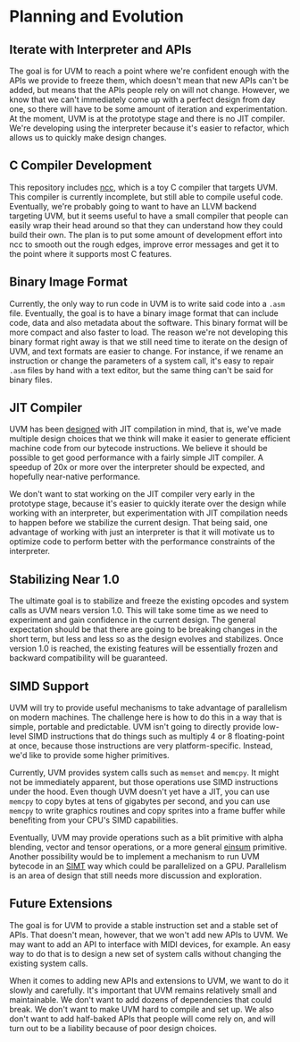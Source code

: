 # Planning and Evolution

## Iterate with Interpreter and APIs

The goal is for UVM to reach a point where we're confident enough with the APIs
we provide to freeze them, which doesn't mean that new APIs can't be added, but
means that the APIs people rely on will not change. However, we know that we can't
immediately come up with a perfect design from day one, so there will have to be
some amount of iteration and experimentation.
At the moment, UVM is at the prototype stage and there is no JIT compiler. We're
developing using the interpreter
because it's easier to refactor, which allows us to quickly make design changes.

## C Compiler Development

This repository includes [ncc](/ncc/README.md), which is a toy C compiler that targets UVM.
This compiler is currently incomplete, but still able to compile useful code.
Eventually, we're probably going to want to have an LLVM backend targeting UVM,
but it seems useful to have a small compiler that people can easily wrap their
head around so that they can understand how they could build their own.
The plan is to put some amount of development effort into ncc to smooth out
the rough edges, improve error messages and get it to the point where it
supports most C features.

## Binary Image Format

Currently, the only way to run code in UVM is to write said code into a
`.asm` file. Eventually, the goal is to have a binary image format that
can include code, data and also metadata about the software. This binary
format will be more compact and also faster to load. The reason we're not
developing this binary format right away is that we still need time to
iterate on the design of UVM, and text formats are easier to change. For
instance, if we rename an instruction or change the parameters of a system
call, it's easy to repair `.asm` files by hand with a text editor, but the
same thing can't be said for binary files.

## JIT Compiler

UVM has been [designed](/doc/design.md) with JIT compilation in mind, that
is, we've made multiple design choices that we think will make it easier
to generate efficient machine code from our bytecode instructions. We
believe it should be possible to get good performance with a fairly
simple JIT compiler. A speedup of 20x or more over the interpreter
should be expected, and hopefully near-native performance.

We don't want to stat working on the JIT compiler very early in the
prototype stage, because it's easier to quickly iterate over the design
while working with an interpreter, but experimentation with
JIT compilation needs to happen before we stabilize the current design.
That being said, one advantage of working with just an interpreter is
that it will motivate us to optimize code to perform better with the
performance constraints of the interpreter.

## Stabilizing Near 1.0

The ultimate goal is to stabilize and freeze the existing opcodes and
system calls as UVM nears version 1.0. This will take some time as we
need to experiment and gain confidence in the current design. The
general expectation should be that there are going to be breaking
changes in the short term, but less and less so as the design
evolves and stabilizes. Once version 1.0 is reached, the existing
features will be essentially frozen and backward compatibility
will be guaranteed.

## SIMD Support

UVM will try to provide useful mechanisms to take advantage of parallelism
on modern machines. The challenge here is how to do this in a way that
is simple, portable and predictable.
UVM isn't going to directly provide low-level SIMD instructions that do
things such as multiply 4 or 8 floating-point at once, because those
instructions are very platform-specific. Instead, we'd like to provide
some higher primitives.

Currently, UVM provides system calls such as `memset` and `memcpy`.
It might not be immediately apparent, but those operations use SIMD
instructions under the hood. Even though UVM doesn't yet have a JIT,
you can use `memcpy` to copy bytes at tens of gigabytes per second,
and you can use `memcpy` to write graphics routines and copy sprites
into a frame buffer while benefiting from your CPU's SIMD capabilities.

Eventually, UVM may provide operations such as a blit primitive
with alpha blending, vector and tensor operations, or a more
general [einsum](https://rockt.github.io/2018/04/30/einsum) primitive.
Another possibility would be to implement a mechanism to run UVM
bytecode in an [SIMT](https://en.wikipedia.org/wiki/Single_instruction,_multiple_threads)
way which could be parallelized on a GPU. Parallelism is an area
of design that still needs more discussion and exploration.

## Future Extensions

The goal is for UVM to provide a stable instruction set and a stable set
of APIs. That doesn't mean, however, that we won't add new APIs to UVM.
We may want to add an API to interface with MIDI devices, for example.
An easy way to do that is to design a new set of system calls without
changing the existing system calls.

When it comes to adding new APIs and extensions to UVM, we want to
do it slowly and carefully. It's important that UVM remains relatively
small and maintainable. We don't want to add dozens of dependencies
that could break. We don't want to make UVM hard to compile and set up.
We also don't want to add half-baked APIs that people will come rely on,
and will turn out to be a liability because of poor design choices.
